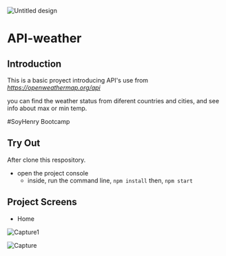 ![Untitled design](https://user-images.githubusercontent.com/66718960/103459438-2fa1ea80-4cee-11eb-8cad-52868aee1ebe.png)

# API-weather

## Introduction

This is a basic proyect introducing API's use from  _https://openweathermap.org/api_

you can find the weather status from diferent countries and cities, and see info about max or min temp.

#SoyHenry Bootcamp
## Try Out

After clone this respository.
 - open the project console
    + inside, run the command line, `npm install` then, `npm start`

## Project Screens

- Home 

![Capture1](https://user-images.githubusercontent.com/66718960/103458430-d7b3b580-4ce6-11eb-98b8-25af49cd3fc9.PNG)

![Capture](https://user-images.githubusercontent.com/66718960/103457928-1135f200-4ce2-11eb-9d64-bbeed0db87c3.PNG)
